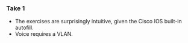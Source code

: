 ### Take 1

- The exercises are surprisingly intuitive, given the Cisco IOS built-in autofill.
- Voice requires a VLAN.

